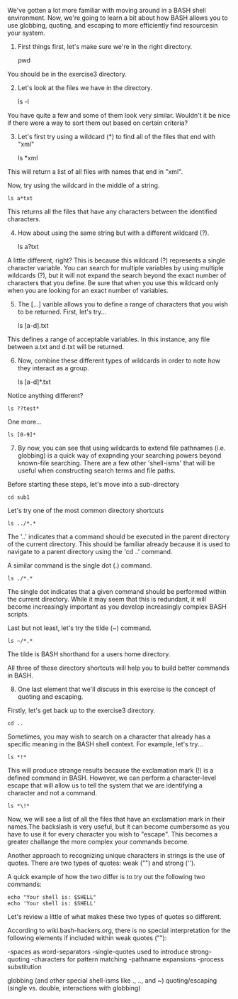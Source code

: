 We've gotten a lot more familiar with moving around in a BASH shell environment. Now, we're going to learn a bit about how BASH allows you to use globbing, quoting, and escaping to more efficiently find resourcesin your system.

1) First things first, let's make sure we're in the right directory.

    pwd
    
You should be in the exercise3 directory.

2) Let's look at the files we have in the directory.

    ls -l
    
You have quite a few and some of them look very similar. Wouldn't it be nice if there were a way to sort them out based on certain criteria?

3) Let's first try using a wildcard (*) to find all of the files that end with "xml"

    ls *xml
    
This will return a list of all files with names that end in "xml".

Now, try using the wildcard in the middle of a string.

    ls a*txt
    
This returns all the files that have any characters between the identified characters.

4) How about using the same string but with a different wildcard (?).

    ls a?txt
    
A little different, right? This is because this wildcard (?) represents a single character variable. You can search for multiple variables by using multiple wildcards (?), but it will not expand the search beyond the exact number of characters that you define. Be sure that when you use this wildcard only when you are looking for an exact number of variables.

5) The [...] varible allows you to define a range of characters that you wish to be returned. First, let's try...

    ls [a-d].txt
    
This defines a range of acceptable variables. In this instance, any file between a.txt and d.txt will be returned.

6) Now, combine these different types of wildcards in order to note how they interact as a group.

    ls [a-d]*.txt
    
Notice anything different?

    ls ??test*
    
One more...

    ls [0-9]*
    
7) By now, you can see that using wildcards to extend file pathnames (i.e. globbing) is a quick way of exapnding your searching powers beyond known-file searching. There are a few other 'shell-isms' that will be useful when constructing search terms and file paths.

Before starting these steps, let's move into a sub-directory

    cd sub1

Let's try one of the most common directory shortcuts

    ls ../*.*

The '..' indicates that a command should be executed in the parent directory of the current directory. This should be familiar already because it is used to navigate to a parent directory using the 'cd ..' command.

A similar command is the single dot (.) command. 

    ls ./*.*
    
The single dot indicates that a given command should be performed within the current directory. While it may seem that this is redundant, it will become increasingly important as you develop increasingly complex BASH scripts.

Last but not least, let's try the tilde (~) command.

    ls ~/*.*

The tilde is BASH shorthand for a users home directory.

All three of these directory shortcuts will help you to build better commands in BASH. 

8) One last element that we'll discuss in this exercise is the concept of quoting and escaping. 

Firstly, let's get back up to the exercise3 directory.

    cd ..

Sometimes, you may wish to search on a character that already has a specific meaning in the BASH shell context. For example, let's try...

    ls *!*

This will produce strange results because the exclamation mark (!) is a defined command in BASH. However, we can perform a character-level escape that will allow us to tell the system that we are identifying a character and not a command.

    ls *\!*

Now, we will see a list of all the files that have an exclamation mark in their names.The backslash is very useful, but it can become cumbersome as you have to use it for every character you wish to "escape". This becomes a greater challange the more complex your commands become.

Another approach to recognizing unique characters in strings is the use of quotes. There are two types of quotes: weak ("") and strong ('').

A quick example of how the two differ is to try out the following two commands:

    echo "Your shell is: $SHELL"
    echo 'Your shell is: $SHELL'
    
Let's review a little of what makes these two types of quotes so different.

According to wiki.bash-hackers.org, there is no special interpretation for the following elements if included within weak quotes (""):

-spaces as word-separators
-single-quotes used to introduce strong-quoting
-characters for pattern matching
-pathname expansions
-process substitution
    

globbing (and other special shell-isms like ., .., and ~)
quoting/escaping (single vs. double, interactions with globbing)
